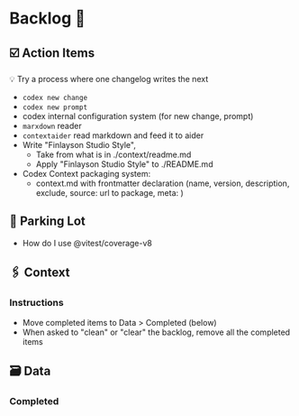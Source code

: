 # Backlog 📜

## ☑️ Action Items

💡 Try a process where one changelog writes the next

- `codex new change`
- `codex new prompt`
- codex internal configuration system (for new change, prompt)
- `marxdown` reader
- `contextaider` read markdown and feed it to aider
- Write "Finlayson Studio Style", 
  - Take from what is in ./context/readme.md
  - Apply "Finlayson Studio Style" to ./README.md
- Codex Context packaging system:
  - context.md with frontmatter declaration (name, version, description, exclude, source: url to package, meta: <Any>)

## 🚦 Parking Lot

* How do I use @vitest/coverage-v8

## 🖇️ Context

### Instructions

* Move completed items to Data > Completed (below)
* When asked to "clean" or "clear" the backlog, remove all the completed items

## 🗃️ Data

### Completed
